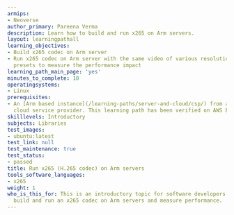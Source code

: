 ```yaml
---
armips:
- Neoverse
author_primary: Pareena Verma
description: Learn how to build and run x265 on Arm servers.
layout: learningpathall
learning_objectives:
- Build x265 codec on Arm server
- Run x265 codec on Arm server with the same video of various resolutions and encoding
  presets to measure the performance impact
learning_path_main_page: 'yes'
minutes_to_complete: 10
operatingsystems:
- Linux
prerequisites:
- An [Arm based instance](/learning-paths/server-and-cloud/csp/) from an appropriate
  cloud service provider. This learning path has been verified on AWS EC2 and Oracle cloud services, running `Ubuntu Linux 20.04.`
skilllevels: Introductory
subjects: Libraries
test_images:
- ubuntu:latest
test_link: null
test_maintenance: true
test_status:
- passed
title: Run x265 (H.265 codec) on Arm servers
tools_software_languages:
- x265
weight: 1
who_is_this_for: This is an introductory topic for software developers who want to
  build and run an x265 codec on Arm servers and measure performance.
---
```

